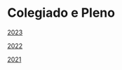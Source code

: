 


Colegiado e Pleno
=================








[2023](colegiado/2023.html)


[2022](colegiado/2022.html)


[2021](colegiado/2021.html)









